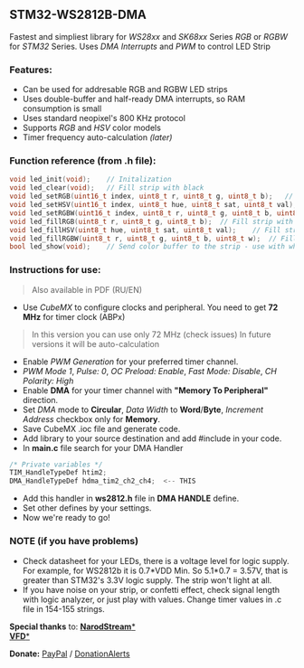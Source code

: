 ## STM32-WS2812B-DMA
 Fastest and simpliest library for *WS28xx* and *SK68xx* Series *RGB* or *RGBW* for *STM32* Series. Uses *DMA Interrupts* and *PWM* to control LED Strip
 
### Features:
- Can be used for addresable RGB and RGBW LED strips
- Uses double-buffer and half-ready DMA interrupts, so RAM consumption is small
- Uses standard neopixel's 800 KHz protocol
- Supports *RGB* and *HSV* color models
- Timer frequency auto-calculation *(later)*
  
### Function reference (from .h file):
```c
void led_init(void);	// Initalization
void led_clear(void);	// Fill strip with black
void led_setRGB(uint16_t index, uint8_t r, uint8_t g, uint8_t b); 	// Set one pixel with RGB color
void led_setHSV(uint16_t index, uint8_t hue, uint8_t sat, uint8_t val);	// Set one pixel with HSV color
void led_setRGBW(uint16_t index, uint8_t r, uint8_t g, uint8_t b, uint8_t w); // Set one pixel with RGB color for RGBW strip
void led_fillRGB(uint8_t r, uint8_t g, uint8_t b);	// Fill strip with RGB color
void led_fillHSV(uint8_t hue, uint8_t sat, uint8_t val);	// Fill strip with HSV color
void led_fillRGBW(uint8_t r, uint8_t g, uint8_t b, uint8_t w);	// Fill strip with RGB color for RGBW strip
bool led_show(void);	// Send color buffer to the strip - use with while!
```

### Instructions for use: 
> Also available in PDF (RU/EN)
- Use *CubeMX* to configure clocks and peripheral. You need to get **72 MHz** for timer clock (ABPx)
> In this version you can use only 72 MHz (check issues)
> In future versions it will be auto-calculation
- Enable *PWM Generation* for your preferred timer channel.
- *PWM Mode 1*, *Pulse: 0*, *OC Preload: Enable*, *Fast Mode: Disable*, *CH Polarity: High*
- Enable **DMA** for your timer channel with **"Memory To Peripheral"** direction.
- Set *DMA* mode to **Circular**, *Data Width* to **Word**/**Byte**, *Increment Address* checkbox only for **Memory**.
- Save CubeMX .ioc file and generate code.
- Add library to your source destination and add #include in your code. 
- In **main.c** file search for your DMA Handler
```c
/* Private variables */
TIM_HandleTypeDef htim2;
DMA_HandleTypeDef hdma_tim2_ch2_ch4;  <-- THIS
```
- Add this handler in **ws2812.h** file in **DMA HANDLE** define.
- Set other defines by your settings.
- Now we're ready to go!    

### NOTE (if you have problems)
- Check datasheet for your LEDs, there is a voltage level for logic supply. For example, for WS2812b it is 0.7\*VDD Min. So 5.1\*0.7 = 3.57V, that is greater than STM32's 3.3V logic supply. The strip won't light at all.
- If you have noise on your strip, or confetti effect, check signal length with logic analyzer, or just play with values. Change timer values in .c file in 154-155 strings.     
    
**Special thanks** to: 
[**NarodStream***](https://narodstream.ru/stm-urok-119-ws2812b-lenta-na-umnyx-svetodiodax-rgb-chast-2/ )    
[**VFD***](https://www.thevfdcollective.com/blog/stm32-and-sk6812-rgbw-led )    


**Donate:** [PayPal](https://paypal.me/yasnosos ) / [DonationAlerts](https://www.donationalerts.com/r/yasnosos )
